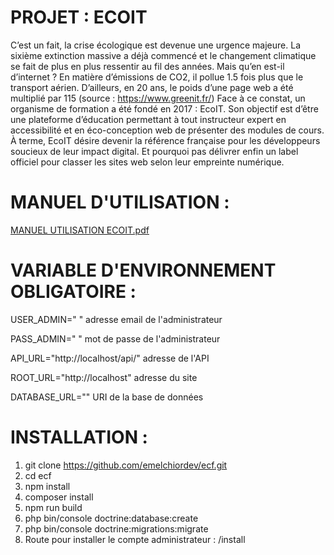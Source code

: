 # PROJET : ECOIT

C’est un fait, la crise écologique est devenue une urgence majeure. La sixième extinction 
massive a déjà commencé et le changement climatique se fait de plus en plus ressentir au fil 
des années. Mais qu’en est-il d’internet ?
En matière d’émissions de CO2, il pollue 1.5 fois plus que le transport aérien. D’ailleurs, en 20 
ans, le poids d’une page web a été multiplié par 115 (source : https://www.greenit.fr/)
Face à ce constat, un organisme de formation a été fondé en 2017 : EcoIT. Son objectif est 
d’être une plateforme d’éducation permettant à tout instructeur expert en accessibilité et en 
éco-conception web de présenter des modules de cours.
À terme, EcoIT désire devenir la référence française pour les développeurs soucieux de leur 
impact digital. Et pourquoi pas délivrer enfin un label officiel pour classer les sites web selon 
leur empreinte numérique.

# MANUEL D'UTILISATION : 
[MANUEL UTILISATION ECOIT.pdf](https://github.com/emelchiordev/ecf/files/8525407/MANUEL.UTILISATION.ECOIT.pdf)

# VARIABLE D'ENVIRONNEMENT OBLIGATOIRE : 
USER_ADMIN=" " adresse email de l'administrateur

PASS_ADMIN=" " mot de passe de l'administrateur

API_URL="http://localhost/api/" adresse de l'API

ROOT_URL="http://localhost" adresse du site

DATABASE_URL="" URI de la base de données

# INSTALLATION : 
1) git clone https://github.com/emelchiordev/ecf.git
2) cd ecf
3) npm install
4) composer install
5) npm run build
6) php bin/console doctrine:database:create
7) php bin/console doctrine:migrations:migrate
8) Route pour installer le compte administrateur : /install






